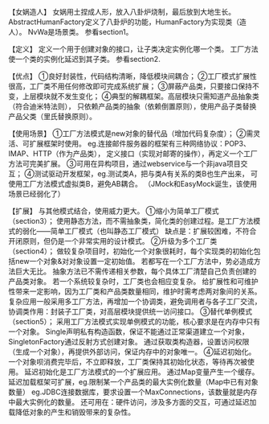【女娲造人】
女娲用土捏成人形，放入八卦炉烧制，最后放到大地生长。
AbstractHumanFactory定义了八卦炉的功能，HumanFactory为实现类（造人）。
NvWa是场景类。
参看section1。

【定义】
定义一个用于创建对象的接口，让子类决定实例化哪一个类。
工厂方法使一个类的实例化延迟到其子类。
参看section2.

【优点】
①良好封装性，代码结构清晰，降低模块间耦合；
②工厂模式扩展性很高，工厂类不用任何修改即可完成系统扩展；
③屏蔽产品类，只要接口保持不变，上层模块就不发生变化；
④典型的解耦框架。高层模块只需知道产品抽象类（符合迪米特法则），
只依赖产品类的抽象（依赖倒置原则），使用产品子类替换产品父类（里氏替换原则）。

【使用场景】
①工厂方法模式是new对象的替代品（增加代码复杂度）；
②需灵活、可扩展框架时使用。
    eg.连接邮件服务器的框架有三种网络协议：POP3、IMAP、HTTP（作为产品类），
    定义接口（实现对邮寄的操作），再定义一个工厂方法可完美扩展。
③可用在异构项目，通过webservice与一个非java项目交互；
④测试驱动开发框架，eg.测试类A，把与类A有关系的类B也生产出来，
    可使用工厂方法模式虚拟类B，避免AB耦合。
    （JMock和EasyMock诞生，该使用场景已经弱化了）

【扩展】
与其他模式结合，使用威力更大。
①缩小为简单工厂模式（section3）；
    使用静态方法，而不需抽象类，简化类的创建过程。是工厂方法模式的弱化——简单工厂模式（也叫静态工厂模式）
    缺点是：扩展较困难，不符合开闭原则，但仍是一个非常实用的设计模式。
②升级为多个工厂类（section4）；
    做较复杂项目时，初始化一个对象很耗时，每个实现类的初始化包括new一个对象&对对象设置一定初始值。
    若都写在一个工厂方法中，势必造成方法巨大无比。
    抽象方法已不需传递相关参数，每个具体工厂清楚自己负责创建的产品类对象。
    若一个系统较复杂时，工厂类也会相应变复杂。
    给扩展性和可维护性带来一定影响，因为工厂类和产品类数量相同，维护时需考虑两对象间的关系。
    复杂应用一般采用多工厂方法，再增加一个协调类，避免调用者与各子工厂交流，
    协调类作用：封装子工厂类，对高层模块提供统一访问接口。
③替代单例模式（section5）；
    采用工厂方法模式实现单例模式的功能，核心要求是在内存中只有一个对象。
    Single声明私有构造函数，保证不能通过正常渠道建立一个对象，SingletonFactory通过反射方式创建对象。
    通过获取类构造器，设置访问权限（生成一个对象），再提供外部访问，保证内存中的对象唯一。
④延迟初始化。
    一个对象呗消费完毕后，不立即释放，工厂类保持其初始化状态，等待再次被使用。
    延迟初始化是工厂方法模式的一个扩展应用。
    通过Map变量产生一个缓存。延迟加载框架可扩展，eg.限制某一个产品类的最大实例化数量（Map中已有对象数量）
    eg.JDBC连接数据库，要求设置一个MaxConnections，该数量就是内存中最大实例化的数量。
    还可用在：硬件访问，涉及多方面的交互，可通过延迟加载降低对象的产生和销毁带来的复杂性。
